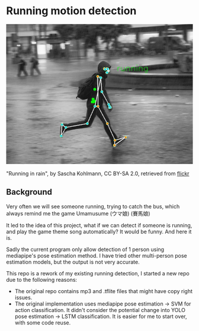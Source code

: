# Running motion detection

![thumbnail](images/thumbnail.jpg)

"Running in rain", by Sascha Kohlmann, CC BY-SA 2.0, retrieved from [flickr](https://www.flickr.com/photos/skohlmann/24915873875/in/photostream/)

## Background

Very often we will see someone running, trying to catch the bus, which always remind me the game Umamusume (ウマ娘) (賽馬娘)

It led to the idea of this project, what if we can detect if someone is running, and play the game theme song automatically? It would be funny. And here it is.

Sadly the current program only allow detection of 1 person using mediapipe's pose estimation method. I have tried other multi-person pose estimation models, but the output is not very accurate.

This repo is a rework of my existing running detection, I started a new repo due to the following reasons:

- The original repo contains mp3 and .tflite files that might have copy right issues.
- The original implementation uses mediapipe pose estimation -> SVM for action classification. It didn't consider the potential change into YOLO pose estimation -> LSTM classification. It is easier for me to start over, with some code reuse.
